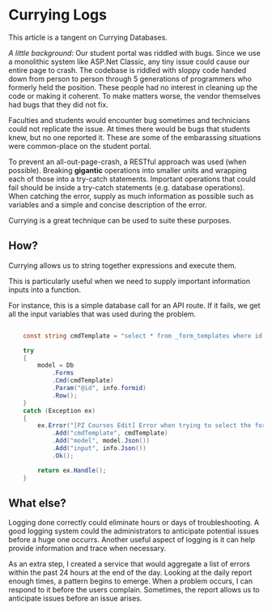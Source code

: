 # Currying Logs

This article is a tangent on Currying Databases.

*A little background*: Our student portal was riddled with bugs. Since we use a monolithic system
like ASP.Net Classic, any tiny issue could cause our entire page to crash. The codebase is riddled
with sloppy code handed down from person to person through 5 generations of programmers who formerly held
the position. These people had no interest in cleaning up the code or making it coherent. To make matters
worse, the vendor themselves had bugs that they did not fix.

Faculties and students would encounter bug sometimes and technicians could not replicate the issue. At times
there would be bugs that students knew, but no one reported it. These are some of the embarassing situations
were common-place on the student portal.

To prevent an all-out-page-crash, a RESTful approach was used (when possible). Breaking **gigantic** operations
into smaller units and wrapping each of those into a try-catch statements. Important operations that could
fail should be inside a try-catch statements (e.g. database operations). When catching the error, supply as much
information as possible such as variables and a simple and concise description of the error.

Currying is a great technique can be used to suite these purposes.

## How?

Currying allows us to string together expressions and execute them.

This is particularly useful when we need to supply important information inputs into a function.

For instance, this is a simple database call for an API route. If it fails, we get all the input variables that was used during the problem.

```C#

    const string cmdTemplate = "select * from _form_templates where id = @id and category = 'Course Forms (Pre-offer)' ";

    try
    {
        model = Db
            .Forms
            .Cmd(cmdTemplate)
            .Param("@id", info.formid)
            .Row();
    }
    catch (Exception ex)
    {
        ex.Error("[PZ Courses Edit] Error when trying to select the form templates.")
            .Add("cmdTemplate", cmdTemplate)
            .Add("model", model.Json())
            .Add("input", info.Json())
            .Ok();

        return ex.Handle();
    }

```

## What else?

Logging done correctly could eliminate hours or days of troubleshooting. A good logging system could the administrators to anticipate
potential issues before a huge one occurrs. Another useful aspect of logging is it can help provide information and trace when
necessary.

As an extra step, I created a service that would aggregate a list of errors within the past 24 hours at the end of the day. Looking at the
daily report enough times, a pattern begins to emerge. When a problem occurs, I can respond to it before the users complain. Sometimes, the
report allows us to anticipate issues before an issue arises.